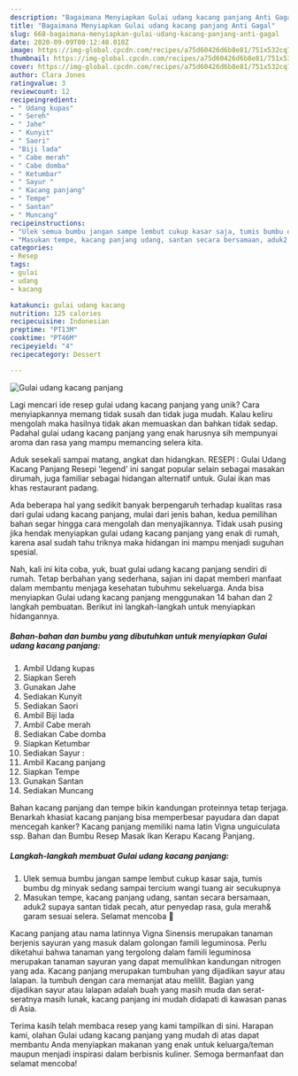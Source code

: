 ```yaml
---
description: "Bagaimana Menyiapkan Gulai udang kacang panjang Anti Gagal"
title: "Bagaimana Menyiapkan Gulai udang kacang panjang Anti Gagal"
slug: 668-bagaimana-menyiapkan-gulai-udang-kacang-panjang-anti-gagal
date: 2020-09-09T00:12:48.010Z
image: https://img-global.cpcdn.com/recipes/a75d60426d6b8e81/751x532cq70/gulai-udang-kacang-panjang-foto-resep-utama.jpg
thumbnail: https://img-global.cpcdn.com/recipes/a75d60426d6b8e81/751x532cq70/gulai-udang-kacang-panjang-foto-resep-utama.jpg
cover: https://img-global.cpcdn.com/recipes/a75d60426d6b8e81/751x532cq70/gulai-udang-kacang-panjang-foto-resep-utama.jpg
author: Clara Jones
ratingvalue: 3
reviewcount: 12
recipeingredient:
- " Udang kupas"
- " Sereh"
- " Jahe"
- " Kunyit"
- " Saori"
- "Biji lada"
- " Cabe merah"
- " Cabe domba"
- " Ketumbar"
- " Sayur "
- " Kacang panjang"
- " Tempe"
- " Santan"
- " Muncang"
recipeinstructions:
- "Ulek semua bumbu jangan sampe lembut cukup kasar saja, tumis bumbu dg minyak sedang sampai tercium wangi tuang air secukupnya"
- "Masukan tempe, kacang panjang udang, santan secara bersamaan, aduk2 supaya santan tidak pecah, atur penyedap rasa, gula merah&amp; garam sesuai selera. Selamat mencoba 💟"
categories:
- Resep
tags:
- gulai
- udang
- kacang

katakunci: gulai udang kacang 
nutrition: 125 calories
recipecuisine: Indonesian
preptime: "PT13M"
cooktime: "PT46M"
recipeyield: "4"
recipecategory: Dessert

---
```



![Gulai udang kacang panjang](https://img-global.cpcdn.com/recipes/a75d60426d6b8e81/751x532cq70/gulai-udang-kacang-panjang-foto-resep-utama.jpg)

Lagi mencari ide resep gulai udang kacang panjang yang unik? Cara menyiapkannya memang tidak susah dan tidak juga mudah. Kalau keliru mengolah maka hasilnya tidak akan memuaskan dan bahkan tidak sedap. Padahal gulai udang kacang panjang yang enak harusnya sih mempunyai aroma dan rasa yang mampu memancing selera kita.

Aduk sesekali sampai matang, angkat dan hidangkan. RESEPI : Gulai Udang Kacang Panjang Resepi &#39;legend&#39; ini sangat popular selain sebagai masakan dirumah, juga familiar sebagai hidangan alternatif untuk. Gulai ikan mas khas restaurant padang.

Ada beberapa hal yang sedikit banyak berpengaruh terhadap kualitas rasa dari gulai udang kacang panjang, mulai dari jenis bahan, kedua pemilihan bahan segar hingga cara mengolah dan menyajikannya. Tidak usah pusing jika hendak menyiapkan gulai udang kacang panjang yang enak di rumah, karena asal sudah tahu triknya maka hidangan ini mampu menjadi suguhan spesial.


Nah, kali ini kita coba, yuk, buat gulai udang kacang panjang sendiri di rumah. Tetap berbahan yang sederhana, sajian ini dapat memberi manfaat dalam membantu menjaga kesehatan tubuhmu sekeluarga. Anda bisa menyiapkan Gulai udang kacang panjang menggunakan 14 bahan dan 2 langkah pembuatan. Berikut ini langkah-langkah untuk menyiapkan hidangannya.

<!--inarticleads1-->

##### Bahan-bahan dan bumbu yang dibutuhkan untuk menyiapkan Gulai udang kacang panjang:

1. Ambil  Udang kupas
1. Siapkan  Sereh
1. Gunakan  Jahe
1. Sediakan  Kunyit
1. Sediakan  Saori
1. Ambil Biji lada
1. Ambil  Cabe merah
1. Sediakan  Cabe domba
1. Siapkan  Ketumbar
1. Sediakan  Sayur :
1. Ambil  Kacang panjang
1. Siapkan  Tempe
1. Gunakan  Santan
1. Sediakan  Muncang


Bahan kacang panjang dan tempe bikin kandungan proteinnya tetap terjaga. Benarkah khasiat kacang panjang bisa memperbesar payudara dan dapat mencegah kanker? Kacang panjang memiliki nama latin Vigna unguiculata ssp. Bahan dan Bumbu Resep Masak Ikan Kerapu Kacang Panjang. 

<!--inarticleads2-->

##### Langkah-langkah membuat Gulai udang kacang panjang:

1. Ulek semua bumbu jangan sampe lembut cukup kasar saja, tumis bumbu dg minyak sedang sampai tercium wangi tuang air secukupnya
1. Masukan tempe, kacang panjang udang, santan secara bersamaan, aduk2 supaya santan tidak pecah, atur penyedap rasa, gula merah&amp; garam sesuai selera. Selamat mencoba 💟


Kacang panjang atau nama latinnya Vigna Sinensis merupakan tanaman berjenis sayuran yang masuk dalam golongan famili leguminosa. Perlu diketahui bahwa tanaman yang tergolong dalam famili leguminosa merupakan tanaman sayuran yang dapat memulihkan kandungan nitrogen yang ada. Kacang panjang merupakan tumbuhan yang dijadikan sayur atau lalapan. Ia tumbuh dengan cara memanjat atau melilit. Bagian yang dijadikan sayur atau lalapan adalah buah yang masih muda dan serat-seratnya masih lunak, kacang panjang ini mudah didapati di kawasan panas di Asia. 

Terima kasih telah membaca resep yang kami tampilkan di sini. Harapan kami, olahan Gulai udang kacang panjang yang mudah di atas dapat membantu Anda menyiapkan makanan yang enak untuk keluarga/teman maupun menjadi inspirasi dalam berbisnis kuliner. Semoga bermanfaat dan selamat mencoba!
